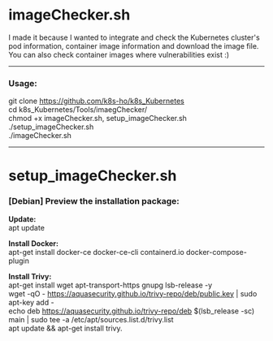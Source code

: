 # imageChecker.sh
  
I made it because I wanted to integrate and check the Kubernetes cluster's pod information, container image information and download the image file.
You can also check container images where vulnerabilities exist :)

---

### Usage:  
git clone https://github.com/k8s-ho/k8s_Kubernetes    
cd k8s_Kubernetes/Tools/imaegChecker/   
chmod +x imageChecker.sh, setup_imageChecker.sh    
./setup_imageChecker.sh    
./imageChecker.sh 
  
---
  
# setup_imageChecker.sh  
### [Debian] Preview the installation package:   
__Update:__     
apt update   

__Install Docker:__      
apt-get install docker-ce docker-ce-cli containerd.io docker-compose-plugin   

__Install Trivy:__   
apt-get install wget apt-transport-https gnupg lsb-release -y    
wget -qO - https://aquasecurity.github.io/trivy-repo/deb/public.key | sudo apt-key add -     
echo deb https://aquasecurity.github.io/trivy-repo/deb $(lsb_release -sc) main | sudo tee -a /etc/apt/sources.list.d/trivy.list    
apt update && apt-get install trivy. 
